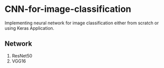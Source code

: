 # CNN-for-image-classification
Implementing neural network for image classification either from scratch or using Keras Application.
## Network 
1. ResNet50
2. VGG16 
